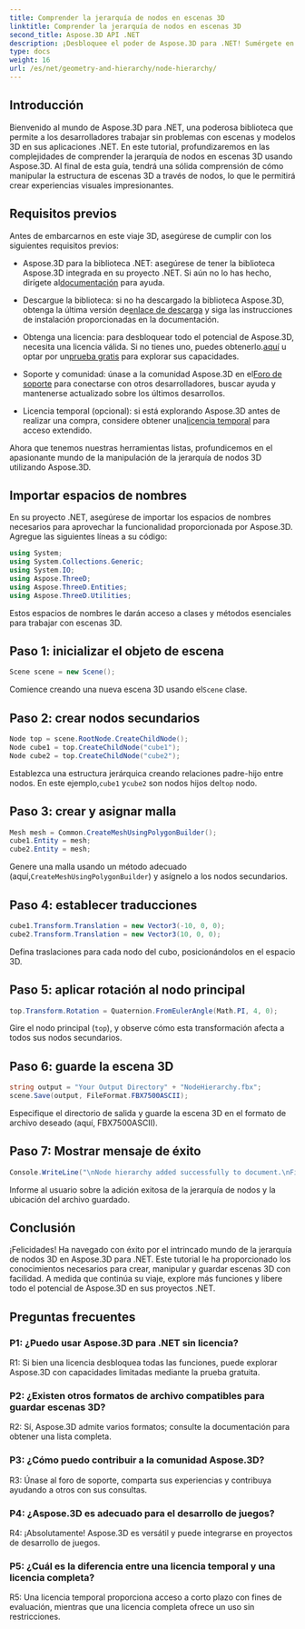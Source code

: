 ```yaml
---
title: Comprender la jerarquía de nodos en escenas 3D
linktitle: Comprender la jerarquía de nodos en escenas 3D
second_title: Aspose.3D API .NET
description: ¡Desbloquee el poder de Aspose.3D para .NET! Sumérgete en la manipulación de la jerarquía de nodos con esta guía paso a paso. Crea impresionantes escenas en 3D sin esfuerzo.
type: docs
weight: 16
url: /es/net/geometry-and-hierarchy/node-hierarchy/
---
```

## Introducción

Bienvenido al mundo de Aspose.3D para .NET, una poderosa biblioteca que permite a los desarrolladores trabajar sin problemas con escenas y modelos 3D en sus aplicaciones .NET. En este tutorial, profundizaremos en las complejidades de comprender la jerarquía de nodos en escenas 3D usando Aspose.3D. Al final de esta guía, tendrá una sólida comprensión de cómo manipular la estructura de escenas 3D a través de nodos, lo que le permitirá crear experiencias visuales impresionantes.

## Requisitos previos

Antes de embarcarnos en este viaje 3D, asegúrese de cumplir con los siguientes requisitos previos:

-  Aspose.3D para la biblioteca .NET: asegúrese de tener la biblioteca Aspose.3D integrada en su proyecto .NET. Si aún no lo has hecho, dirígete al[documentación](https://reference.aspose.com/3d/net/) para ayuda.

-  Descargue la biblioteca: si no ha descargado la biblioteca Aspose.3D, obtenga la última versión de[enlace de descarga](https://releases.aspose.com/3d/net/) y siga las instrucciones de instalación proporcionadas en la documentación.

-  Obtenga una licencia: para desbloquear todo el potencial de Aspose.3D, necesita una licencia válida. Si no tienes uno, puedes obtenerlo.[aquí](https://purchase.aspose.com/buy) u optar por un[prueba gratis](https://releases.aspose.com/) para explorar sus capacidades.

- Soporte y comunidad: únase a la comunidad Aspose.3D en el[Foro de soporte](https://forum.aspose.com/c/3d/18) para conectarse con otros desarrolladores, buscar ayuda y mantenerse actualizado sobre los últimos desarrollos.

-  Licencia temporal (opcional): si está explorando Aspose.3D antes de realizar una compra, considere obtener una[licencia temporal](https://purchase.aspose.com/temporary-license/) para acceso extendido.

Ahora que tenemos nuestras herramientas listas, profundicemos en el apasionante mundo de la manipulación de la jerarquía de nodos 3D utilizando Aspose.3D.

## Importar espacios de nombres

En su proyecto .NET, asegúrese de importar los espacios de nombres necesarios para aprovechar la funcionalidad proporcionada por Aspose.3D. Agregue las siguientes líneas a su código:

```csharp
using System;
using System.Collections.Generic;
using System.IO;
using Aspose.ThreeD;
using Aspose.ThreeD.Entities;
using Aspose.ThreeD.Utilities;
```

Estos espacios de nombres le darán acceso a clases y métodos esenciales para trabajar con escenas 3D.

## Paso 1: inicializar el objeto de escena

```csharp
Scene scene = new Scene();
```

 Comience creando una nueva escena 3D usando el`Scene` clase.

## Paso 2: crear nodos secundarios

```csharp
Node top = scene.RootNode.CreateChildNode();
Node cube1 = top.CreateChildNode("cube1");
Node cube2 = top.CreateChildNode("cube2");
```

 Establezca una estructura jerárquica creando relaciones padre-hijo entre nodos. En este ejemplo,`cube1` y`cube2` son nodos hijos del`top` nodo.

## Paso 3: crear y asignar malla

```csharp
Mesh mesh = Common.CreateMeshUsingPolygonBuilder();
cube1.Entity = mesh;
cube2.Entity = mesh;
```

Genere una malla usando un método adecuado (aquí,`CreateMeshUsingPolygonBuilder`) y asígnelo a los nodos secundarios.

## Paso 4: establecer traducciones

```csharp
cube1.Transform.Translation = new Vector3(-10, 0, 0);
cube2.Transform.Translation = new Vector3(10, 0, 0);
```

Defina traslaciones para cada nodo del cubo, posicionándolos en el espacio 3D.

## Paso 5: aplicar rotación al nodo principal

```csharp
top.Transform.Rotation = Quaternion.FromEulerAngle(Math.PI, 4, 0);
```

Gire el nodo principal (`top`), y observe cómo esta transformación afecta a todos sus nodos secundarios.

## Paso 6: guarde la escena 3D

```csharp
string output = "Your Output Directory" + "NodeHierarchy.fbx";
scene.Save(output, FileFormat.FBX7500ASCII);
```

Especifique el directorio de salida y guarde la escena 3D en el formato de archivo deseado (aquí, FBX7500ASCII).

## Paso 7: Mostrar mensaje de éxito

```csharp
Console.WriteLine("\nNode hierarchy added successfully to document.\nFile saved at " + output);
```

Informe al usuario sobre la adición exitosa de la jerarquía de nodos y la ubicación del archivo guardado.

## Conclusión

¡Felicidades! Ha navegado con éxito por el intrincado mundo de la jerarquía de nodos 3D en Aspose.3D para .NET. Este tutorial le ha proporcionado los conocimientos necesarios para crear, manipular y guardar escenas 3D con facilidad. A medida que continúa su viaje, explore más funciones y libere todo el potencial de Aspose.3D en sus proyectos .NET.

## Preguntas frecuentes

### P1: ¿Puedo usar Aspose.3D para .NET sin licencia?

R1: Si bien una licencia desbloquea todas las funciones, puede explorar Aspose.3D con capacidades limitadas mediante la prueba gratuita.

### P2: ¿Existen otros formatos de archivo compatibles para guardar escenas 3D?

R2: Sí, Aspose.3D admite varios formatos; consulte la documentación para obtener una lista completa.

### P3: ¿Cómo puedo contribuir a la comunidad Aspose.3D?

R3: Únase al foro de soporte, comparta sus experiencias y contribuya ayudando a otros con sus consultas.

### P4: ¿Aspose.3D es adecuado para el desarrollo de juegos?

R4: ¡Absolutamente! Aspose.3D es versátil y puede integrarse en proyectos de desarrollo de juegos.

### P5: ¿Cuál es la diferencia entre una licencia temporal y una licencia completa?

R5: Una licencia temporal proporciona acceso a corto plazo con fines de evaluación, mientras que una licencia completa ofrece un uso sin restricciones.